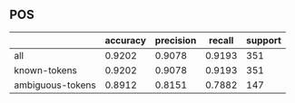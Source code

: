 
## POS

|                  | accuracy | precision | recall | support |
|------------------|----------|-----------|--------|---------|
| all              | 0.9202   | 0.9078    | 0.9193 | 351     |
| known-tokens     | 0.9202   | 0.9078    | 0.9193 | 351     |
| ambiguous-tokens | 0.8912   | 0.8151    | 0.7882 | 147     |

